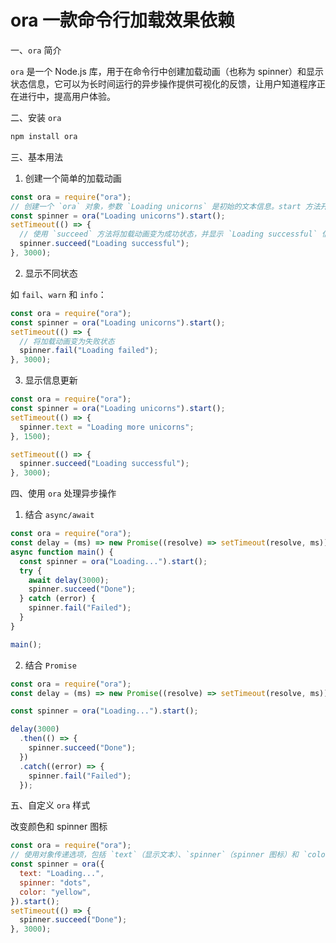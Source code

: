 # ora 一款命令行加载效果依赖

一、`ora` 简介

`ora` 是一个 Node.js 库，用于在命令行中创建加载动画（也称为 spinner）和显示状态信息，它可以为长时间运行的异步操作提供可视化的反馈，让用户知道程序正在进行中，提高用户体验。

二、安装 `ora`

```bash
npm install ora
```

三、基本用法

1. 创建一个简单的加载动画

```javascript
const ora = require("ora");
// 创建一个 `ora` 对象，参数 `Loading unicorns` 是初始的文本信息。start 方法开始显示加载动画。
const spinner = ora("Loading unicorns").start();
setTimeout(() => {
  // 使用 `succeed` 方法将加载动画变为成功状态，并显示 `Loading successful` 信息。
  spinner.succeed("Loading successful");
}, 3000);
```

2. 显示不同状态

如 `fail`、`warn` 和 `info`：

```javascript
const ora = require("ora");
const spinner = ora("Loading unicorns").start();
setTimeout(() => {
  // 将加载动画变为失败状态
  spinner.fail("Loading failed");
}, 3000);
```

3. 显示信息更新

```javascript
const ora = require("ora");
const spinner = ora("Loading unicorns").start();
setTimeout(() => {
  spinner.text = "Loading more unicorns";
}, 1500);

setTimeout(() => {
  spinner.succeed("Loading successful");
}, 3000);
```

四、使用 `ora` 处理异步操作

1. 结合 `async/await`

```javascript
const ora = require("ora");
const delay = (ms) => new Promise((resolve) => setTimeout(resolve, ms));
async function main() {
  const spinner = ora("Loading...").start();
  try {
    await delay(3000);
    spinner.succeed("Done");
  } catch (error) {
    spinner.fail("Failed");
  }
}

main();
```

2. 结合 `Promise`

```javascript
const ora = require("ora");
const delay = (ms) => new Promise((resolve) => setTimeout(resolve, ms));

const spinner = ora("Loading...").start();

delay(3000)
  .then(() => {
    spinner.succeed("Done");
  })
  .catch((error) => {
    spinner.fail("Failed");
  });
```

五、自定义 `ora` 样式

改变颜色和 spinner 图标

```javascript
const ora = require("ora");
// 使用对象传递选项，包括 `text`（显示文本）、`spinner`（spinner 图标）和 `color`（颜色）。
const spinner = ora({
  text: "Loading...",
  spinner: "dots",
  color: "yellow",
}).start();
setTimeout(() => {
  spinner.succeed("Done");
}, 3000);
```
